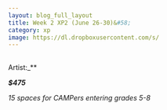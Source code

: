 ```yaml
---
layout: blog_full_layout
title: Week 2 XP2 (June 26-30)&#58; 
category: xp
image: https://dl.dropboxusercontent.com/s/
---
```


## 


Artist:_** 

**_$475_**

*15 spaces for CAMPers entering grades 5-8*
